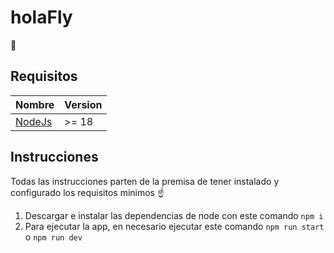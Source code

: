 # holaFly

:wave:

## Requisitos 
| **Nombre**  | **Version** |
| ------------- | ------------- |
| [NodeJs](https://nodejs.org/en/download)  | >= 18  |

## Instrucciones
Todas las instrucciones parten de la premisa de tener instalado y configurado los requisitos minimos :point_up:

1. Descargar e instalar las dependencias de node con este comando `npm i`
2. Para ejecutar la app, en necesario ejecutar este comando `npm run start` o `npm run dev`

